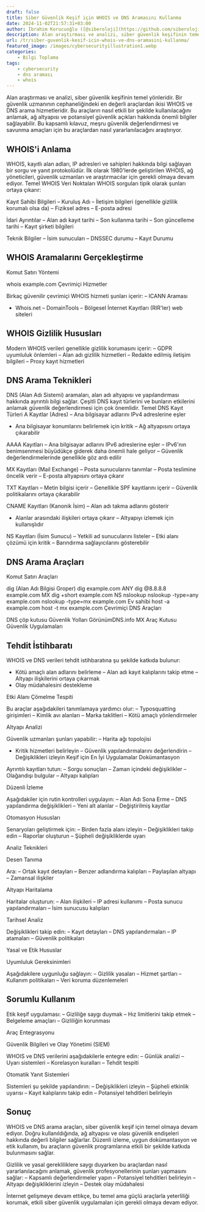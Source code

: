 ```yaml
---
draft: false
title: Siber Güvenlik Keşif için WHOIS ve DNS Aramasını Kullanma
date: 2024-11-02T21:57:31+03:00
author: İbrahim Korucuoğlu ([@siberoloji](https://github.com/siberoloji))
description: Alan araştırması ve analizi, siber güvenlik keşifinin temel yönleridir. Bir güvenlik uzmanının cephaneliğindeki en değerli araçlardan ikisi WHOIS ve DNS arama hizmetleridir.
url: /tr/siber-guvenlik-kesif-icin-whois-ve-dns-aramasini-kullanma/
featured_image: /images/cybersecurityillustration1.webp
categories:
    - Bilgi Toplama
tags:
    - cybersecurity
    - dns araması
    - whois
---
```


Alan araştırması ve analizi, siber güvenlik keşifinin temel yönleridir. Bir güvenlik uzmanının cephaneliğindeki en değerli araçlardan ikisi WHOIS ve DNS arama hizmetleridir. Bu araçların nasıl etkili bir şekilde kullanılacağını anlamak, ağ altyapısı ve potansiyel güvenlik açıkları hakkında önemli bilgiler sağlayabilir. Bu kapsamlı kılavuz, meşru güvenlik değerlendirmesi ve savunma amaçları için bu araçlardan nasıl yararlanılacağını araştırıyor.
## WHOIS'i Anlama
WHOIS, kayıtlı alan adları, IP adresleri ve sahipleri hakkında bilgi sağlayan bir sorgu ve yanıt protokolüdür. İlk olarak 1980'lerde geliştirilen WHOIS, ağ yöneticileri, güvenlik uzmanları ve araştırmacılar için gerekli olmaya devam ediyor.
Temel WHOIS Veri Noktaları
WHOIS sorguları tipik olarak şunları ortaya çıkarır:

Kayıt Sahibi Bilgileri
– Kuruluş Adı
– İletişim bilgileri (genellikle gizlilik korumalı olsa da)
– Fiziksel adres
– E-posta adresi

İdari Ayrıntılar
– Alan adı kayıt tarihi
– Son kullanma tarihi
– Son güncelleme tarihi
– Kayıt şirketi bilgileri

Teknik Bilgiler
– İsim sunucuları
– DNSSEC durumu
– Kayıt Durumu
## WHOIS Aramalarını Gerçekleştirme
Komut Satırı Yöntemi

whois example.com
Çevrimiçi Hizmetler

Birkaç güvenilir çevrimiçi WHOIS hizmeti şunları içerir:
– ICANN Araması
- Whois.net
– DomainTools
– Bölgesel İnternet Kayıtları (RIR'ler) web siteleri
## WHOIS Gizlilik Hususları
Modern WHOIS verileri genellikle gizlilik korumasını içerir:
– GDPR uyumluluk önlemleri
– Alan adı gizlilik hizmetleri
– Redakte edilmiş iletişim bilgileri
– Proxy kayıt hizmetleri
## DNS Arama Teknikleri
DNS (Alan Adı Sistemi) aramaları, alan adı altyapısı ve yapılandırması hakkında ayrıntılı bilgi sağlar. Çeşitli DNS kayıt türlerini ve bunların etkilerini anlamak güvenlik değerlendirmesi için çok önemlidir.
Temel DNS Kayıt Türleri
A Kayıtlar (Adres)
– Ana bilgisayar adlarını IPv4 adreslerine eşler
- Ana bilgisayar konumlarını belirlemek için kritik
– Ağ altyapısını ortaya çıkarabilir

AAAA Kayıtları
– Ana bilgisayar adlarını IPv6 adreslerine eşler
– IPv6'nın benimsenmesi büyüdükçe giderek daha önemli hale geliyor
– Güvenlik değerlendirmelerinde genellikle göz ardı edilir

MX Kayıtları (Mail Exchange)
– Posta sunucularını tanımlar
– Posta teslimine öncelik verir
– E-posta altyapısını ortaya çıkarır

TXT Kayıtları
– Metin bilgisi içerir
– Genellikle SPF kayıtlarını içerir
– Güvenlik politikalarını ortaya çıkarabilir

CNAME Kayıtları (Kanonik İsim)
– Alan adı takma adlarını gösterir
- Alanlar arasındaki ilişkileri ortaya çıkarır
– Altyapıyı izlemek için kullanışlıdır

NS Kayıtları (İsim Sunucu)
– Yetkili ad sunucularını listeler
– Etki alanı çözümü için kritik
– Barındırma sağlayıcılarını gösterebilir
## DNS Arama Araçları
Komut Satırı Araçları

dig (Alan Adı Bilgisi Groper)
dig example.com ANY
dig @8.8.8.8 example.com MX
dig +short example.com NS
nslookup
nslookup -type=any example.com
nslookup -type=mx example.com
Ev sahibi
host -a example.com
host -t mx example.com
Çevrimiçi DNS Araçları

DNS çöp kutusu
Güvenlik Yolları
GörünümDNS.info
MX Araç Kutusu
Güvenlik Uygulamaları
## Tehdit İstihbaratı
WHOIS ve DNS verileri tehdit istihbaratına şu şekilde katkıda bulunur:
- Kötü amaçlı alan adlarını belirleme
– Alan adı kayıt kalıplarını takip etme
– Altyapı ilişkilerini ortaya çıkarmak
- Olay müdahalesini destekleme

Etki Alanı Çömelme Tespiti

Bu araçlar aşağıdakileri tanımlamaya yardımcı olur:
– Typosquatting girişimleri
– Kimlik avı alanları
– Marka taklitleri
– Kötü amaçlı yönlendirmeler

Altyapı Analizi

Güvenlik uzmanları şunları yapabilir:
– Harita ağı topolojisi
- Kritik hizmetleri belirleyin
– Güvenlik yapılandırmalarını değerlendirin
– Değişiklikleri izleyin
Keşif için En İyi Uygulamalar
Dokümantasyon

Ayrıntılı kayıtları tutun:
– Sorgu sonuçları
– Zaman içindeki değişiklikler
– Olağandışı bulgular
– Altyapı kalıpları

Düzenli İzleme

Aşağıdakiler için rutin kontrolleri uygulayın:
– Alan Adı Sona Erme
– DNS yapılandırma değişiklikleri
– Yeni alt alanlar
– Değiştirilmiş kayıtlar

Otomasyon Hususları

Senaryoları geliştirmek için:
– Birden fazla alanı izleyin
– Değişiklikleri takip edin
– Raporlar oluşturun
– Şüpheli değişikliklerde uyarı

Analiz Teknikleri

Desen Tanıma

Ara:
– Ortak kayıt detayları
– Benzer adlandırma kalıpları
– Paylaşılan altyapı
– Zamansal ilişkiler

Altyapı Haritalama

Haritalar oluşturun:
– Alan ilişkileri
– IP adresi kullanımı
– Posta sunucu yapılandırmaları
– İsim sunucusu kalıpları

Tarihsel Analiz

Değişiklikleri takip edin:
– Kayıt detayları
– DNS yapılandırmaları
– IP atamaları
– Güvenlik politikaları

Yasal ve Etik Hususlar

Uyumluluk Gereksinimleri

Aşağıdakilere uygunluğu sağlayın:
– Gizlilik yasaları
– Hizmet şartları
– Kullanım politikaları
– Veri koruma düzenlemeleri
## Sorumlu Kullanım
Etik keşif uygulaması:
– Gizliliğe saygı duymak
– Hız limitlerini takip etmek
– Belgeleme amaçları
– Gizliliğin korunması

Araç Entegrasyonu

Güvenlik Bilgileri ve Olay Yönetimi (SIEM)

WHOIS ve DNS verilerini aşağıdakilerle entegre edin:
– Günlük analizi
– Uyarı sistemleri
– Korelasyon kuralları
– Tehdit tespiti

Otomatik Yanıt Sistemleri

Sistemleri şu şekilde yapılandırın:
– Değişiklikleri izleyin
– Şüpheli etkinlik uyarısı
– Kayıt kalıplarını takip edin
– Potansiyel tehditleri belirleyin
## Sonuç
WHOIS ve DNS arama araçları, siber güvenlik keşif için temel olmaya devam ediyor. Doğru kullanıldığında, ağ altyapısı ve olası güvenlik endişeleri hakkında değerli bilgiler sağlarlar. Düzenli izleme, uygun dokümantasyon ve etik kullanım, bu araçların güvenlik programlarına etkili bir şekilde katkıda bulunmasını sağlar.

Gizlilik ve yasal gerekliliklere saygı duyarken bu araçlardan nasıl yararlanılacağını anlamak, güvenlik profesyonellerinin şunları yapmasını sağlar:
– Kapsamlı değerlendirmeler yapın
– Potansiyel tehditleri belirleyin
– Altyapı değişikliklerini izleyin
– Destek olay müdahalesi

İnternet gelişmeye devam ettikçe, bu temel ama güçlü araçlarla yeterliliği korumak, etkili siber güvenlik uygulamaları için gerekli olmaya devam ediyor.